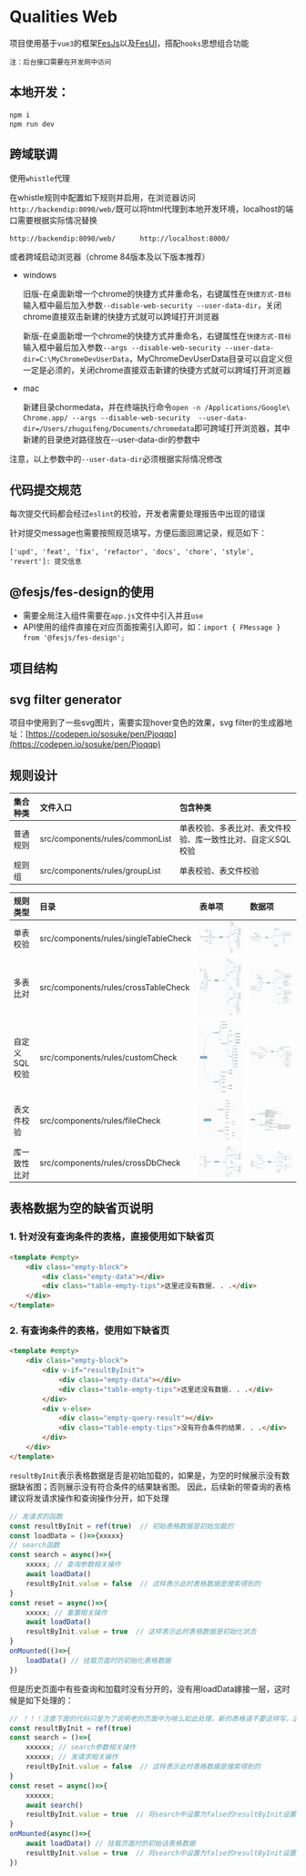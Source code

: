 # Qualities Web

项目使用基于`vue3`的框架[FesJs](https://winixt.gitee.io/fesjs/zh/)以及[FesUI](https://fes-design-4gvn317r3b6bfe17-1254145788.ap-shanghai.app.tcloudbase.com/)，搭配`hooks`思想组合功能

`注：后台接口需要在开发网中访问`

## 本地开发：
```
npm i
npm run dev
```

## 跨域联调

使用`whistle`代理

在whistle规则中配置如下规则并启用，在浏览器访问`http://backendip:8090/web/`既可以将html代理到本地开发环境，localhost的端口需要根据实际情况替换
```
http://backendip:8090/web/		http://localhost:8000/
```

或者跨域启动浏览器（chrome 84版本及以下版本推荐）
- windows

    旧版-在桌面新增一个chrome的快捷方式并重命名，右键属性在`快捷方式-目标`输入框中最后加入参数`--disable-web-security --user-data-dir`，关闭chrome直接双击新建的快捷方式就可以跨域打开浏览器

    新版-在桌面新增一个chrome的快捷方式并重命名，右键属性在`快捷方式-目标`输入框中最后加入参数`--args --disable-web-security --user-data-dir=C:\MyChromeDevUserData`，MyChromeDevUserData目录可以自定义但一定是必须的，关闭chrome直接双击新建的快捷方式就可以跨域打开浏览器

- mac

    新建目录chormedata，并在终端执行命令`open -n /Applications/Google\ Chrome.app/ --args --disable-web-security  --user-data-dir=/Users/zhuguifeng/Documents/chromedata`即可跨域打开浏览器，其中新建的目录绝对路径放在--user-data-dir的参数中

注意，以上参数中的`--user-data-dir`必须根据实际情况修改

## 代码提交规范

每次提交代码都会经过`eslint`的校验，开发者需要处理报告中出现的错误

针对提交message也需要按照规范填写，方便后面回溯记录，规范如下：

`['upd', 'feat', 'fix', 'refactor', 'docs', 'chore', 'style', 'revert']: 提交信息`

## @fesjs/fes-design的使用

- 需要全局注入组件需要在`app.js`文件中引入并且`use`
- API使用的组件直接在对应页面按需引入即可，如：`import { FMessage } from '@fesjs/fes-design';`

## 项目结构

## svg filter generator

项目中使用到了一些svg图片，需要实现hover变色的效果，svg filter的生成器地址：[https://codepen.io/sosuke/pen/Pjoqqp](https://codepen.io/sosuke/pen/Pjoqqp)

## 规则设计

|集合种类|文件入口|包含种类|
|:---|:---|:---|
|普通规则|src/components/rules/commonList|单表校验、多表比对、表文件校验、库一致性比对、自定义SQL校验|
|规则组|src/components/rules/groupList|单表校验、表文件校验|


|规则类型|目录|表单项|数据项|
|:---|:---|:---|:---|
|单表校验|src/components/rules/singleTableCheck|![单表校验](./docs/dbjy.png)|![单表校验数据项](./docs/dbjysjx.png)|
|多表比对|src/components/rules/crossTableCheck|![多表比对](./docs/dbbd.png)|![多表比对数据项](./docs/dbbdsjx.png)|
|自定义SQL校验|src/components/rules/customCheck|![自定义SQL校验](./docs/zdysqljy.png)|![自定义SQL校验数据项](./docs/zdysqljysjx.png)|
|表文件校验|src/components/rules/fileCheck|![表文件校验](./docs/bwjjy.png)|![表文件校验数据项](./docs/bwjjysjx.png)|
|库一致性比对|src/components/rules/crossDbCheck|![库一致性对比](./docs/kyzxdb.png)|![库一致性对比数据项](./docs/kyzxdbsjx.png)|

## 表格数据为空的缺省页说明

### 1. 针对没有查询条件的表格，直接使用如下缺省页
```html
<template #empty>
    <div class="empty-block">
        <div class="empty-data"></div>
        <div class="table-empty-tips">这里还没有数据. . .</div>
    </div>
</template>
```
### 2. 有查询条件的表格，使用如下缺省页
```html
<template #empty>
    <div class="empty-block">
        <div v-if="resultByInit">
            <div class="empty-data"></div>
            <div class="table-empty-tips">这里还没有数据. . .</div>
        </div>
        <div v-else>
            <div class="empty-query-result"></div>
            <div class="table-empty-tips">没有符合条件的结果. . .</div>
        </div>
    </div>
</template>
```
`resultByInit`表示表格数据是否是初始加载的，如果是，为空的时候展示没有数据缺省图；否则展示没有符合条件的结果缺省图。
因此，后续新的带查询的表格建议将发请求操作和查询操作分开，如下处理
```js
// 发请求的函数
const resultByInit = ref(true)  // 初始表格数据是初始加载的
const loadData = ()=>{xxxxx}
// search函数
const search = async()=>{
    xxxxx; // 查询参数相关操作
    await loadData()
    resultByInit.value = false  // 这样表示此时表格数据是搜索得到的
}
const reset = async()=>{
    xxxxx; // 重置相关操作
    await loadData()
    resultByInit.value = true  // 这样表示此时表格数据是初始化状态
}
onMounted(()=>{
    loadData() // 挂载页面时的初始化表格数据
})
```
但是历史页面中有些查询和加载时没有分开的，没有用loadData嫁接一层，这时候是如下处理的：

```js
// ！！！注意下面的代码只是为了说明老的页面中为啥么如此处理，新的表格请不要这样写，这样会将获取表格数据操作和查询操作耦合在一起，不利于后续针对查询、重置等功能进行特殊升级处理
const resultByInit = ref(true)  
const search = ()=>{
    xxxxxx; // search参数相关操作
    xxxxxx; // 发请求相关操作
    resultByInit.value = false  // 这样表示此时表格数据是搜索得到的
}
const reset = async()=>{
    xxxxxx;
    await search()
    resultByInit.value = true  // 将search中设置为false的resultByInit设置回来,这样表示此时表格数据是初始化状态
}
onMounted(async()=>{
    await loadData() // 挂载页面时的初始话表格数据
    resultByInit.value = true  // 将search中设置为false的resultByInit设置回来,这样表示此时表格数据是初始化状态
})
```


